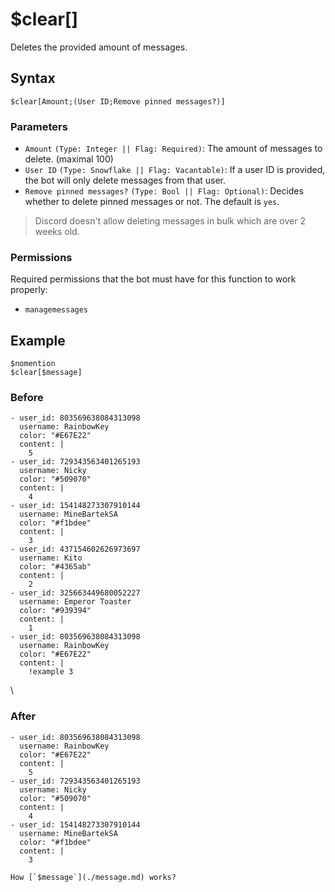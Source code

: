 # $clear[]
Deletes the provided amount of messages.

## Syntax
```
$clear[Amount;(User ID;Remove pinned messages?)]
```

### Parameters
- `Amount` `(Type: Integer || Flag: Required)`: The amount of messages to delete. (maximal 100)
- `User ID` `(Type: Snowflake || Flag: Vacantable)`: If a user ID is provided, the bot will only delete messages from that user.
- `Remove pinned messages?` `(Type: Bool || Flag: Optional)`: Decides whether to delete pinned messages or not. The default is `yes`.

> Discord doesn't allow deleting messages in bulk which are over 2 weeks old.

### Permissions
Required permissions that the bot must have for this function to work properly:
- `managemessages`

## Example
```
$nomention
$clear[$message]
```

### Before
``` discord yaml
- user_id: 803569638084313098
  username: RainbowKey
  color: "#E67E22"
  content: |
    5
- user_id: 729343563401265193
  username: Nicky
  color: "#509070"
  content: |
    4
- user_id: 154148273307910144
  username: MineBartekSA
  color: "#f1bdee"
  content: |
    3
- user_id: 437154602626973697
  username: Kito
  color: "#4365ab"
  content: |
    2
- user_id: 325663449680052227
  username: Emperor Toaster
  color: "#939394"
  content: |
    1
- user_id: 803569638084313098
  username: RainbowKey
  color: "#E67E22"
  content: |
    !example 3
```
\
### After
``` discord yaml
- user_id: 803569638084313098
  username: RainbowKey
  color: "#E67E22"
  content: |
    5
- user_id: 729343563401265193
  username: Nicky
  color: "#509070"
  content: |
    4
- user_id: 154148273307910144
  username: MineBartekSA
  color: "#f1bdee"
  content: |
    3
```

```admonish question title="What is this?"
How [`$message`](./message.md) works?
```

